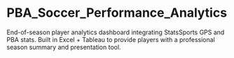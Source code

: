 # PBA_Soccer_Performance_Analytics
End-of-season player analytics dashboard integrating StatsSports GPS and PBA stats. Built in Excel + Tableau to provide players with a professional season summary and presentation tool.
